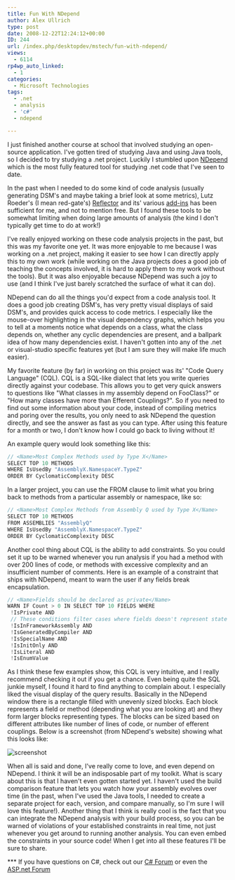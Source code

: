 ```yaml
---
title: Fun With NDepend
author: Alex Ullrich
type: post
date: 2008-12-22T12:24:12+00:00
ID: 244
url: /index.php/desktopdev/mstech/fun-with-ndepend/
views:
  - 6114
rp4wp_auto_linked:
  - 1
categories:
  - Microsoft Technologies
tags:
  - .net
  - analysis
  - 'c#'
  - ndepend

---
```

I just finished another course at school that involved studying an open-source application. I've gotten tired of studying Java and using Java tools, so I decided to try studying a .net project. Luckily I stumbled upon [NDepend][1] which is the most fully featured tool for studying .net code that I've seen to date.

In the past when I needed to do some kind of code analysis (usually generating DSM's and maybe taking a brief look at some metrics), Lutz Roeder's (I mean red-gate's) [Reflector][2] and its' various [add-ins][3] has been sufficient for me, and not to mention free. But I found these tools to be somewhat limiting when doing large amounts of analysis (the kind I don't typically get time to do at work!)

I've really enjoyed working on these code analysis projects in the past, but this was my favorite one yet. It was more enjoyable to me because I was working on a .net project, making it easier to see how I can directly apply this to my own work (while working on the Java projects does a good job of teaching the concepts involved, it is hard to apply them to my work without the tools). But it was also enjoyable because NDepend was such a joy to use (and I think I've just barely scratched the surface of what it can do).

NDepend can do all the things you'd expect from a code analysis tool. It does a good job creating DSM's, has very pretty visual displays of said DSM's, and provides quick access to code metrics. I especially like the mouse-over highlighting in the visual dependency graphs, which helps you to tell at a moments notice what depends on a class, what the class depends on, whether any cyclic dependencies are present, and a ballpark idea of how many dependencies exist. I haven't gotten into any of the .net or visual-studio specific features yet (but I am sure they will make life much easier).

My favorite feature (by far) in working on this project was its' "Code Query Language" (CQL). CQL is a SQL-like dialect that lets you write queries directly against your codebase. This allows you to get very quick answers to questions like "What classes in my assembly depend on FooClass?" or "How many classes have more than <insert arbitrary threshold here> Efferent Couplings?". So if you need to find out some information about your code, instead of compiling metrics and poring over the results, you only need to ask NDepend the question directly, and see the answer as fast as you can type. After using this feature for a month or two, I don't know how I could go back to living without it!

An example query would look something like this:

```csharp
// <Name>Most Complex Methods used by Type X</Name>
SELECT TOP 10 METHODS 
WHERE IsUsedBy "AssemblyX.NamespaceY.TypeZ" 
ORDER BY CyclomaticComplexity DESC
```

In a larger project, you can use the FROM clause to limit what you bring back to methods from a particular assembly or namespace, like so:

```csharp
// <Name>Most Complex Methods from Assembly Q used by Type X</Name>
SELECT TOP 10 METHODS 
FROM ASSEMBLIES "AssemblyQ"
WHERE IsUsedBy "AssemblyX.NamespaceY.TypeZ" 
ORDER BY CyclomaticComplexity DESC
```

Another cool thing about CQL is the ability to add constraints. So you could set it up to be warned whenever you run analysis if you had a method with over 200 lines of code, or methods with excessive complexity and an insufficient number of comments. Here is an example of a constraint that ships with NDepend, meant to warn the user if any fields break encapsulation.

```csharp
// <Name>Fields should be declared as private</Name>
WARN IF Count > 0 IN SELECT TOP 10 FIELDS WHERE 
 !IsPrivate AND 
 // These conditions filter cases where fields doesn't represent state that should be encapsulated. 
 !IsInFrameworkAssembly AND 
 !IsGeneratedByCompiler AND 
 !IsSpecialName AND 
 !IsInitOnly AND 
 !IsLiteral AND 
 !IsEnumValue
```

As I think these few examples show, this CQL is very intuitive, and I really recommend checking it out if you get a chance. Even being quite the SQL junkie myself, I found it hard to find anything to complain about. I especially liked the visual display of the query results. Basically in the NDepend window there is a rectangle filled with unevenly sized blocks. Each block represents a field or method (depending what you are looking at) and they form larger blocks representing types. The blocks can be sized based on different attributes like number of lines of code, or number of efferent couplings. Below is a screenshot (from NDepend's website) showing what this looks like:

![screenshot][4]

When all is said and done, I've really come to love, and even depend on NDepend. I think it will be an indisposable part of my toolkit. What is scary about this is that I haven't even gotten started yet. I haven't used the build comparison feature that lets you watch how your assembly evolves over time (in the past, when I've used the Java tools, I needed to create a separate project for each, version, and compare manually, so I'm sure I will love this feature!). Another thing that I think is really cool is the fact that you can integrate the NDepend analysis with your build process, so you can be warned of violations of your established constraints in real time, not just whenever you get around to running another analysis. You can even embed the constraints in your source code! When I get into all these features I'll be sure to share.

\*** If you have questions on C#, check out our [C# Forum][5] or even the [ASP.net Forum][6]

 [1]: http://ndepend.com/
 [2]: http://www.red-gate.com/products/reflector/index.htm
 [3]: http://www.codeplex.com/reflectoraddins
 [4]: http://www.ndepend.com/Res/NDependBig08.PNG "CQL Window Screenshot"
 [5]: http://forum.lessthandot.com/viewforum.php?f=40
 [6]: http://forum.lessthandot.com/viewforum.php?f=27